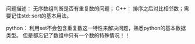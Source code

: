 问题描述：
     无序数组判断是否有重复数的问题；
C++：
     排序之后对比相邻数；需要记住std::sort的基本用法。
	 
python：
      利用set不会包含重复数这一特性来解决问题，熟悉python的基本数据类型。
但是都忘记了数组中只有一个数的特殊情况！！
     
